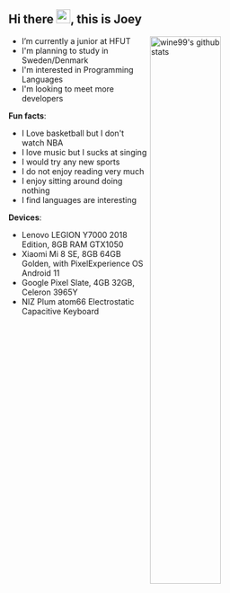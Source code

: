 <!--
**wine99/wine99** is a ✨ _special_ ✨ repository because its `README.md` (this file) appears on your GitHub profile.

Here are some ideas to get you started:

- 🔭 I’m currently working on ...
- 🌱 I’m currently learning ...
- 👯 I’m looking to collaborate on ...
- 🤔 I’m looking for help with ...
- 💬 Ask me about ...
- 📫 How to reach me: ...
- 😄 Pronouns: ...
- ⚡ Fun fact: ...
-->

<h2>Hi there <img src="https://media.giphy.com/media/hvRJCLFzcasrR4ia7z/giphy.gif" width="25px">, this is Joey</h2>

<img align="right" alt="wine99's github stats" width="50%" src="https://github-readme-stats.vercel.app/api?username=wine99&count_private=true&show_icons=true">

- I’m currently a junior at HFUT
- I'm planning to study in Sweden/Denmark
- I'm interested in Programming Languages
- I'm looking to meet more developers

**Fun facts**:
- I Love basketball but I don't watch NBA
- I love music but I sucks at singing
- I would try any new sports
- I do not enjoy reading very much
- I enjoy sitting around doing nothing
- I find languages are interesting

**Devices**:
- Lenovo LEGION Y7000 2018 Edition, 8GB RAM GTX1050
- Xiaomi Mi 8 SE, 8GB 64GB Golden, with PixelExperience OS Android 11
- Google Pixel Slate, 4GB 32GB, Celeron 3965Y
- NIZ Plum atom66 Electrostatic Capacitive Keyboard

